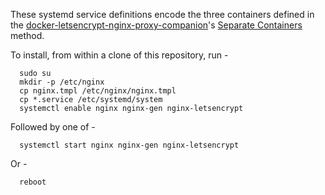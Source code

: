 These systemd service definitions encode the three containers defined in the [docker-letsencrypt-nginx-proxy-companion](https://github.com/JrCs/docker-letsencrypt-nginx-proxy-companion)'s [Separate Containers ](https://github.com/JrCs/docker-letsencrypt-nginx-proxy-companion/blob/9adaeef603600d37fb02620e1d4b50eaaad926a4/README.md#separate-containers-recommended-method) method.

To install, from within a clone of this repository, run -

```
  sudo su
  mkdir -p /etc/nginx
  cp nginx.tmpl /etc/nginx/nginx.tmpl
  cp *.service /etc/systemd/system
  systemctl enable nginx nginx-gen nginx-letsencrypt
```

Followed by one of -
```
  systemctl start nginx nginx-gen nginx-letsencrypt
```

Or -
```
  reboot
```
